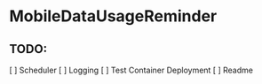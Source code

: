 # MobileDataUsageReminder

## TODO:

[ ] Scheduler
[ ] Logging
[ ] Test Container Deployment
[ ] Readme

